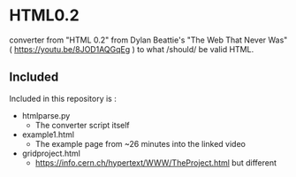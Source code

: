 # HTML0.2
converter from "HTML 0.2" from Dylan Beattie's "The Web That Never Was" ( https://youtu.be/8JOD1AQGqEg ) to what /should/ be valid HTML.

## Included
Included in this repository is :
 - htmlparse.py
   - The converter script itself
 - example1.html
   - The example page from ~26 minutes into the linked video
 - gridproject.html
   - https://info.cern.ch/hypertext/WWW/TheProject.html but different
